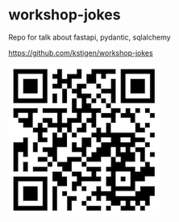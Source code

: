 # workshop-jokes
Repo for talk about fastapi, pydantic, sqlalchemy

https://github.com/kstigen/workshop-jokes

![QRCode with link to this repo.](qr.png)
